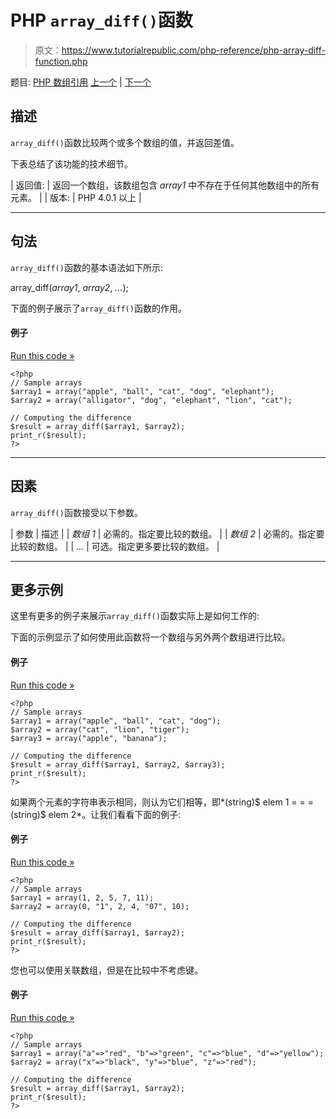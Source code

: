 # PHP `array_diff()`函数

> 原文：<https://www.tutorialrepublic.com/php-reference/php-array-diff-function.php>

题目: [PHP 数组引用](php-array-functions.php) [上一个](php-array-count-values-function.php) | [下一个](php-array-diff-assoc-function.php)

## 描述

`array_diff()`函数比较两个或多个数组的值，并返回差值。

下表总结了该功能的技术细节。

| 返回值: | 返回一个数组，该数组包含 *array1* 中不存在于任何其他数组中的所有元素。 |
| 版本: | PHP 4.0.1 以上 |

* * *

## 句法

`array_diff()`函数的基本语法如下所示:

array_diff(*array1*, *array2*, *...*);

下面的例子展示了`array_diff()`函数的作用。

#### 例子

[Run this code »](../codelab.php?topic=php&file=find-the-difference-between-two-arrays "Run this code to view the output")

```
<?php
// Sample arrays
$array1 = array("apple", "ball", "cat", "dog", "elephant");
$array2 = array("alligator", "dog", "elephant", "lion", "cat");

// Computing the difference
$result = array_diff($array1, $array2);
print_r($result);
?>
```

* * *

## 因素

`array_diff()`函数接受以下参数。

| 参数 | 描述 |
| *数组 1* | 必需的。指定要比较的数组。 |
| *数组 2* | 必需的。指定要比较的数组。 |
| *...* | 可选。指定更多要比较的数组。 |

* * *

## 更多示例

这里有更多的例子来展示`array_diff()`函数实际上是如何工作的:

下面的示例显示了如何使用此函数将一个数组与另外两个数组进行比较。

#### 例子

[Run this code »](../codelab.php?topic=php&file=find-the-difference-between-three-arrays "Run this code to view the output")

```
<?php
// Sample arrays
$array1 = array("apple", "ball", "cat", "dog");
$array2 = array("cat", "lion", "tiger");
$array3 = array("apple", "banana");

// Computing the difference
$result = array_diff($array1, $array2, $array3);
print_r($result);
?>
```

如果两个元素的字符串表示相同，则认为它们相等，即*(string)$ elem 1 = = =(string)$ elem 2*。让我们看看下面的例子:

#### 例子

[Run this code »](../codelab.php?topic=php&file=difference-of-arrays-when-types-of-values-are-different "Run this code to view the output")

```
<?php
// Sample arrays
$array1 = array(1, 2, 5, 7, 11);
$array2 = array(0, "1", 2, 4, "07", 10);

// Computing the difference
$result = array_diff($array1, $array2);
print_r($result);
?>
```

您也可以使用关联数组，但是在比较中不考虑键。

#### 例子

[Run this code »](../codelab.php?topic=php&file=difference-in-values-of-associative-arrays "Run this code to view the output")

```
<?php
// Sample arrays
$array1 = array("a"=>"red", "b"=>"green", "c"=>"blue", "d"=>"yellow");
$array2 = array("x"=>"black", "y"=>"blue", "z"=>"red");

// Computing the difference
$result = array_diff($array1, $array2);
print_r($result);
?>
```